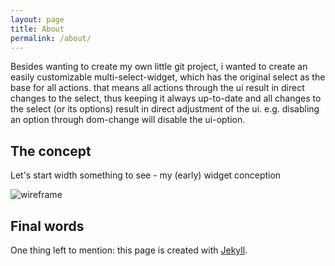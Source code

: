 ```yaml
---
layout: page
title: About
permalink: /about/
---
```


Besides wanting to create my own little git project, i wanted to create an easily customizable multi-select-widget, 
which has the original select as the base for all actions. that means all actions through the ui result in direct 
changes to the select, thus keeping it always up-to-date and all changes to the select (or its options) result in 
direct adjustment of the ui. e.g. disabling an option through dom-change will disable the ui-option.


## The concept

Let's start width something to see - my (early) widget conception

![wireframe](../img/wireframe.png)


## Final words

One thing left to mention: this page is created with [Jekyll](https://github.com/jekyll/jekyll).
